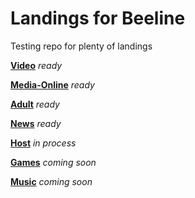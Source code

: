 # Landings for Beeline
Testing repo for plenty of landings


[**Video**](https://grant-inna.github.io/Landings_Beeline/Video) *ready*

[**Media-Online**](https://grant-inna.github.io/Landings_Beeline/Media-Online) *ready*

[**Adult**](https://grant-inna.github.io/Landings_Beeline/Adult) *ready*

[**News**](https://grant-inna.github.io/Landings_Beeline/News) *ready*

[**Host**](https://grant-inna.github.io/Landings_Beeline/Host) *in process*

[**Games**](https://grant-inna.github.io/Landings_Beeline/Games) *coming soon*

[**Music**](https://grant-inna.github.io/Landings_Beeline/Music) *coming soon*


